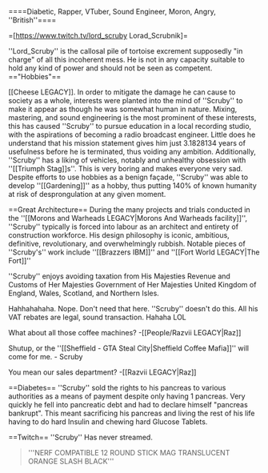 ====Diabetic, Rapper, VTuber, Sound Engineer, Moron, Angry, ''British''====

=[https://www.twitch.tv/lord_scruby Lorad_Scrubnik]=

''Lord_Scruby'' is the callosal pile of tortoise excrement supposedly "in charge" of all this incoherent mess. He is not in any capacity suitable to hold any kind of power and should not be seen as competent.
=="Hobbies"==

[[Cheese LEGACY]]. 
In order to mitigate the damage he can cause to society as a whole, interests were planted into the mind of ''Scruby'' to make it appear as though he was somewhat human in nature.
Mixing, mastering, and sound engineering is the most prominent of these interests, this has caused ''Scruby'' to pursue education in a local recording studio, with the aspirations of becoming a radio broadcast engineer. Little does he understand that his mission statement gives him just 3.1828134 years of usefulness before he is terminated, thus voiding any ambition.
Additionally, ''Scruby'' has a liking of vehicles, notably and unhealthy obsession with ''[[Triumph Stag]]s''. This is very boring and makes everyone very sad.
Despite efforts to use hobbies as a benign façade, ''Scruby'' was able to develop ''[[Gardening]]''  as a hobby, thus putting 140% of known humanity at risk of desprongulation at any given moment.

==Great Architecture==
During the many projects and trials conducted in the ''[[Morons and Warheads LEGACY|Morons And Warheads facility]]'', ''Scruby'' typically is forced into labour as an architect and entirety of construction workforce. His design philosophy is iconic, ambitious, definitive, revolutionary, and overwhelmingly rubbish. Notable pieces of ''Scruby's'' work include ''[[Brazzers IBM]]'' and ''[[Fort World LEGACY|The Fort]]''

''Scruby'' enjoys avoiding taxation from His Majesties Revenue and Customs of Her Majesties Government of Her Majesties United Kingdom of England, Wales, Scotland, and Northern Isles.

Hahhahahaha.
Nope. Don't need that here.
''Scruby'' doesn't do this. All his VAT rebates are legal, sound transaction.
Hahaha LOL

What about all those coffee machines? -[[People/Razvii LEGACY|Raz]]

Shutup, or the ''[[Sheffield - GTA Steal City|Sheffield Coffee Mafia]]'' will come for me. - Scruby

You mean our sales department? -[[Razvii LEGACY|Raz]]

==Diabetes==
''Scruby'' sold the rights to his pancreas to various authorities as a means of payment despite only having 1 pancreas. Very quickly he fell into pancreatic debt and had to declare himself "pancreas bankrupt". This meant sacrificing his pancreas and living the rest of his life having to do hard Insulin and chewing hard Glucose Tablets.


==Twitch==
''Scruby'' Has never streamed.

<blockquote> '''NERF COMPATIBLE 12 ROUND STICK MAG TRANSLUCENT ORANGE SLASH BLACK''' </blockquote>
